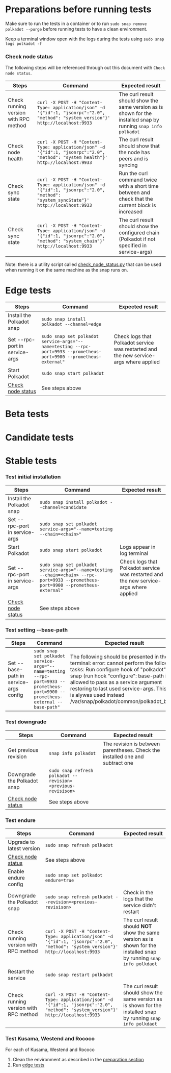 # Preparations before running tests

Make sure to run the tests in a container or to run `sudo snap remove polkadot --purge` before running tests to have a clean environment.

Keep a terminal window open with the logs during the tests using `sudo snap logs polkadot -f`

### Check node status
The following steps will be referenced through out this document with `Check node status`.

| Steps                                 | Command                                                                                                                               | Expected result |
|---------------------------------------|---------------------------------------------------------------------------------------------------------------------------------------|-----------------|
| Check running version with RPC method | `curl -X POST -H "Content-Type: application/json" -d '{"id":1, "jsonrpc":"2.0", "method": "system_version"}' http://localhost:9933`   | The curl result should show the same version as is shown for the installed snap by running `snap info polkadot` |
| Check node health                     | `curl -X POST -H "Content-Type: application/json" -d '{"id":1, "jsonrpc":"2.0", "method": "system_health"}' http://localhost:9933`    | The curl result should show that the node has peers and is syncing |
| Check sync state                      | `curl -X POST -H "Content-Type: application/json" -d '{"id":1, "jsonrpc":"2.0", "method": "system_syncState"}' http://localhost:9933` | Run the curl command twice with a short time between and check that the current block is increased |
| Check sync state                      | `curl -X POST -H "Content-Type: application/json" -d '{"id":1, "jsonrpc":"2.0", "method": "system_chain"}' http://localhost:9933`     | The curl result should show the configured chain (Polkadot if not specified in service-args) |

Note: there is a utility script called [check_node_status.py](check_node_status.py) that can be used when running it on the same machine as the snap runs on.

# Edge tests
| Steps                                   | Command                                                                                                                             | Expected result |
|-----------------------------------------|-------------------------------------------------------------------------------------------------------------------------------------|-----------------|
| Install the Polkadot snap               | `sudo snap install polkadot --channel=edge`                                                                                         |                 |
| Set --rpc-port in service-args          | `sudo snap set polkadot service-args="--name=testing --rpc-port=9933 --prometheus-port=9900 --prometheus-external"` | Check logs that Polkadot service was restarted and the new service-args where applied |
| Start Polkadot                          | `sudo snap start polkadot`                                                                                                          |                 |
| [Check node status](#Check-node-status) | See steps above                                                                                                                     |                 |

# Beta tests

# Candidate tests

# Stable tests

### Test initial installation

| Steps                                   | Command                                                                                                                             | Expected result |
|-----------------------------------------|-------------------------------------------------------------------------------------------------------------------------------------|-----------------|
| Install the Polkadot snap               | `sudo snap install polkadot --channel=candidate`                                                                                    |                 |
| Set --rpc-port in service-args          | `sudo snap set polkadot service-args="--name=testing --chain=<chain>"`                                                              |                 |
| Start Polkadot                          | `sudo snap start polkadot`                                                                                                          | Logs appear in log terminal |
| Set --rpc-port in service-args          | `sudo snap set polkadot service-args="--name=testing --chain=<chain> --rpc-port=9933 --prometheus-port=9900 --prometheus-external"` | Check logs that Polkadot service was restarted and the new service-args where applied |
| [Check node status](#Check-node-status) | See steps above                                                                                                                     |                 |



### Test setting --base-path

| Steps                                  | Command                                                                                                                         | Expected result |
|----------------------------------------|---------------------------------------------------------------------------------------------------------------------------------|-----------------|
| Set --base-path in service-args config | `sudo snap set polkadot service-args="--name=testing --rpc-port=9933 --prometheus-port=9900 --prometheus-external --base-path"` | The following should be presented in the terminal: error: cannot perform the following tasks: Run configure hook of "polkadot" snap (run hook "configure": base-path is not allowed to pass as a service argument restoring to last used service-args. This path is alywas used instead /var/snap/polkadot/common/polkadot_base.) |

### Test downgrade

| Steps                                   | Command                                                      | Expected result |
|-----------------------------------------|--------------------------------------------------------------|-----------------|
| Get previous revision                   | `snap info polkadot`                                         | The revision is between parentheses. Check the installed one and subtract one |
| Downgrade the Polkadot snap             | `sudo snap refresh polkadot --revision=<previous-revisison>` |                 |
| [Check node status](#Check-node-status) | See steps above                                              |                 |

### Test endure

| Steps                                   | Command                                                                                                                             | Expected result |
|-----------------------------------------|-------------------------------------------------------------------------------------------------------------------------------------|-----------------|
| Upgrade to latest version               | `sudo snap refresh polkadot`                                                                                                        |                 |
| [Check node status](#Check-node-status) | See steps above                                                                                                                     |                 |
| Enable endure config                    | `sudo snap set polkadot endure=true`                                                                                                |                 |
| Downgrade the Polkadot snap             | `sudo snap refresh polkadot --revision=<previous-revisison>`                                                                        | Check in the logs that the service didn't restart |
| Check running version with RPC method   | `curl -X POST -H "Content-Type: application/json" -d '{"id":1, "jsonrpc":"2.0", "method": "system_version"}' http://localhost:9933` | The curl result should __NOT__ show the same version as is shown for the installed snap by running `snap info polkdaot` |
| Restart the service                     | `sudo snap restart polkadot`                                                                                                        | 
| Check running version with RPC method   | `curl -X POST -H "Content-Type: application/json" -d '{"id":1, "jsonrpc":"2.0", "method": "system_version"}' http://localhost:9933` | The curl result should show the same version as is shown for the installed snap by running `snap info polkdaot` |

### Test Kusama, Westend and Rococo

For each of Kusama, Westend and Rococo
1. Clean the environment as described in the [preparation section](#preparations-before-running-tests)
1. Run [edge tests](#test-initial-installation)
